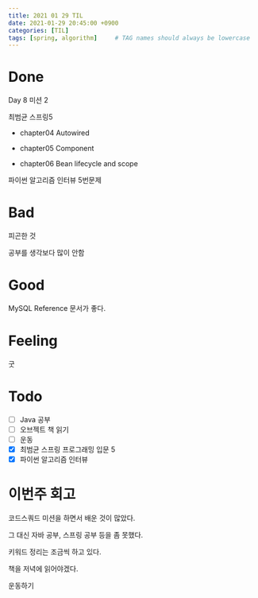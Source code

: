 ```yaml
---
title: 2021 01 29 TIL
date: 2021-01-29 20:45:00 +0900
categories: [TIL]
tags: [spring, algorithm]     # TAG names should always be lowercase
---
```


# Done

Day 8 미션 2

최범균 스프링5

- chapter04 Autowired

- chapter05 Component

- chapter06 Bean lifecycle and scope

파이썬 알고리즘 인터뷰 5번문제

# Bad

피곤한 것

공부를 생각보다 많이 안함

# Good

MySQL Reference 문서가 좋다.

# Feeling

굿

# Todo

- [ ] Java 공부
- [ ] 오브젝트 책 읽기
- [ ] 운동
- [x] 최범균 스프링 프로그래밍 입문 5
- [x] 파이썬 알고리즘 인터뷰

# 이번주 회고

코드스쿼드 미션을 하면서 배운 것이 많았다.

그 대신 자바 공부, 스프링 공부 등을 좀 못했다.

키워드 정리는 조금씩 하고 있다.

책을 저녁에 읽어야겠다.

운동하기
